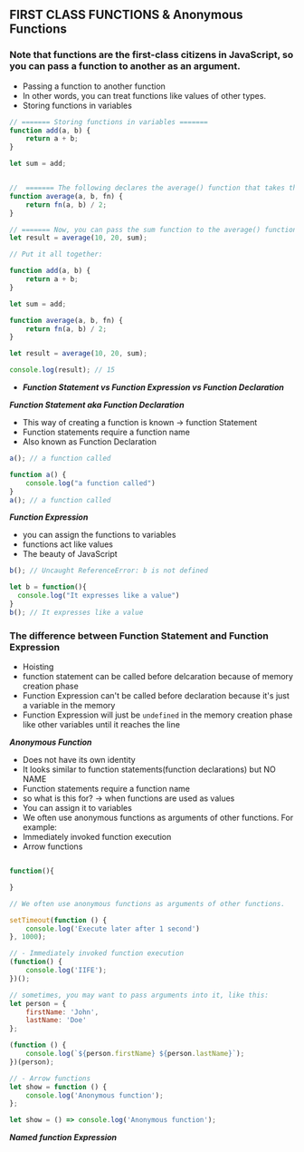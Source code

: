 ## FIRST CLASS FUNCTIONS & Anonymous Functions
### Note that functions are the first-class citizens in JavaScript, so you can pass a function to another as an argument.

- Passing a function to another function
- In other words, you can treat functions like values of other types.
- Storing functions in variables

  
```js
// ======= Storing functions in variables =======
function add(a, b) {
    return a + b;
}

let sum = add;


//  ======= The following declares the average() function that takes three arguments. The third argument is a function: =======
function average(a, b, fn) {
    return fn(a, b) / 2;
}

// ======= Now, you can pass the sum function to the average() function as follows: =======
let result = average(10, 20, sum);
```
```js
// Put it all together:

function add(a, b) {
    return a + b;
}

let sum = add;

function average(a, b, fn) {
    return fn(a, b) / 2;
}

let result = average(10, 20, sum);

console.log(result); // 15
```


- ***Function Statement vs Function Expression vs Function Declaration***

***Function Statement aka Function Declaration***

- This way of creating a function is known  -> function Statement
- Function statements require a function name
- Also known as Function Declaration

```js
a(); // a function called

function a() {
    console.log("a function called")
}
a(); // a function called

```

***Function Expression***

- you can assign the functions to variables
- functions act like values 
- The beauty of JavaScript

```js
b(); // Uncaught ReferenceError: b is not defined

let b = function(){
  console.log("It expresses like a value")
}
b(); // It expresses like a value
```

### The difference between Function Statement and Function Expression 

- Hoisting
- function statement can be called before delcaration because of memory creation phase
- Function Expression can't be called before declaration because it's just a variable in the memory
- Function Expression will just be `undefined` in the memory creation phase like other variables until it reaches the line
  
***Anonymous Function***

- Does not have its own identity 
- It looks similar to function statements(function declarations) but NO NAME
- Function statements require a function name
- so what is this for? -> when functions are used as values
- You can assign it to variables
- We often use anonymous functions as arguments of other functions. For example:
- Immediately invoked function execution
- Arrow functions


```js

function(){ 

}

// We often use anonymous functions as arguments of other functions. 

setTimeout(function () {
    console.log('Execute later after 1 second')
}, 1000);

// - Immediately invoked function execution
(function() {
    console.log('IIFE');
})();

// sometimes, you may want to pass arguments into it, like this:
let person = {
    firstName: 'John',
    lastName: 'Doe'
};

(function () {
    console.log(`${person.firstName} ${person.lastName}`);
})(person);

// - Arrow functions
let show = function () {
    console.log('Anonymous function');
};

let show = () => console.log('Anonymous function');
```

***Named function Expression***













